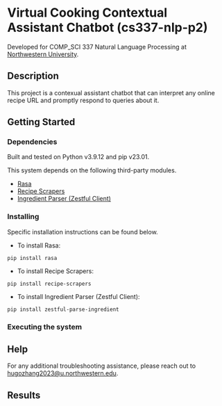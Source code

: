 # Virtual Cooking Contextual Assistant Chatbot (cs337-nlp-p2)

Developed for COMP_SCI 337 Natural Language Processing at [Northwestern University](https://www.northwestern.edu/).

## Description

This project is a contexual assistant chatbot that can interpret any online recipe URL and promptly respond to queries about it.

## Getting Started

### Dependencies

Built and tested on Python v3.9.12 and pip v23.01.

This system depends on the following third-party modules.
* [Rasa](https://rasa.com/docs/rasa/installation/installing-rasa-open-source)
* [Recipe Scrapers](https://pypi.org/project/recipe-scrapers/)
* [Ingredient Parser (Zestful Client)](https://pypi.org/project/zestful-parse-ingredient/)

### Installing

Specific installation instructions can be found below.

* To install Rasa:
```
pip install rasa
```

* To install Recipe Scrapers:
```
pip install recipe-scrapers
```

* To install Ingredient Parser (Zestful Client):
```
pip install zestful-parse-ingredient
```

### Executing the system

## Help

For any additional troubleshooting assistance, please reach out to [hugozhang2023@u.northwestern.edu](mailto:hugozhang2023@u.northwestern.edu).

## Results